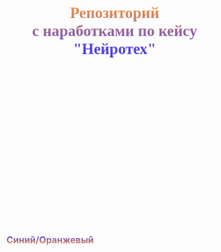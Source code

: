 

<font color="white"><h1 style="text-align: center;font-family: Georgia; font-color: orange;
font-size: 36px;
  background: -webkit-linear-gradient(#ff9933, #3333ff);
  -webkit-background-clip: text;
  -webkit-text-fill-color: transparent;">Репозиторий<br> с наработками по кейсу<br>"Нейротех"</h1>
<p style="font-family: Courier; font-size: 150%"> Кидайте все идеи, какие есть по хакатону.</p>


<h2>Планируемые фичи:</h2>
<h3> 1. Смена дизайна при смене настроения <br>
2. Встроенный медиаплеер для прослушивания аудио из локального хранилища (лучше, чтобы была интеграция с онлайн-сервисом по возможности)<br>
3. Создание статистики настроения по времени в виде диаграммы <br>
4. Дневник настроения <br>
5. Плейлисты с треками(по настроению, усталости, время дня(утро, сон)) <br>
<h2> Цветовая гамма:</h2>
</font>
<h2 style="background: -webkit-linear-gradient(90deg, #ff9933, #3333ff);
  -webkit-background-clip: text;
  -webkit-text-fill-color: transparent;"> Синий/Оранжевый </h2>
